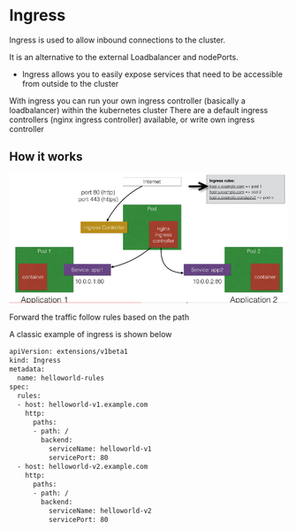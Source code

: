 # Ingress

Ingress is used to allow inbound connections to the cluster.

It is an alternative to the external Loadbalancer and nodePorts.
   - Ingress allows you to easily expose services that need to be accessible from outside to the cluster
    
With ingress you can run your own ingress controller (basically a loadbalancer) within the kubernetes cluster
There are a default ingress controllers (nginx ingress controller) available, or write own ingress controller

## How it works

![image](howItWorks.png)

Forward the traffic follow rules based on the path

A classic example of ingress is shown below

```
apiVersion: extensions/v1beta1
kind: Ingress
metadata:
  name: helloworld-rules
spec:
  rules:
  - host: helloworld-v1.example.com
    http:
      paths:
      - path: /
        backend:
          serviceName: helloworld-v1
          servicePort: 80
  - host: helloworld-v2.example.com
    http:
      paths:
      - path: /
        backend:
          serviceName: helloworld-v2
          servicePort: 80
```

